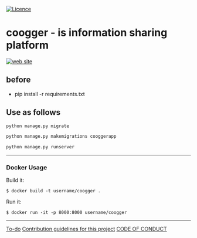 [![Licence](https://img.shields.io/github/license/mashape/apistatus.svg)](https://github.com/hakancelik96/coogger/blob/master/LICENSE.txt)

coogger - is information sharing platform
====================

[![web site](http://www.coogger.com/static/media/favicon.png)](http://www.coogger.com)

before
---
- pip install -r requirements.txt

Use as follows
-------

```python
python manage.py migrate

python manage.py makemigrations cooggerapp

python manage.py runserver

```

---
### Docker Usage
Build it:
```
$ docker build -t username/coogger .
```

Run it:
```
$ docker run -it -p 8000:8000 username/coogger
```
---


[To-do](https://github.com/hakancelik96/coogger/projects/1)
[Contribution guidelines for this project](#)
[CODE OF CONDUCT](#)
